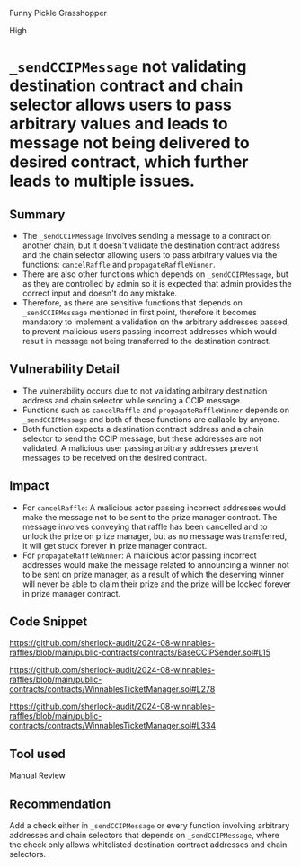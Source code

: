 Funny Pickle Grasshopper

High

# `_sendCCIPMessage` not validating destination contract and chain selector allows users to pass arbitrary values and leads to message not being delivered to desired contract, which further leads to multiple issues.

## Summary
- The `_sendCCIPMessage` involves sending a message to a contract on another chain, but it doesn't validate the destination contract address and the chain selector allowing users to pass arbitrary values via the functions: `cancelRaffle` and `propagateRaffleWinner`.
- There are also other functions which depends on `_sendCCIPMessage`, but as they are controlled by admin so it is expected that admin provides the correct input and doesn't do any mistake.
- Therefore, as there are sensitive functions that depends on `_sendCCIPMessage`  mentioned in first point, therefore it becomes mandatory to implement a validation on the arbitrary addresses passed, to prevent malicious users passing incorrect addresses which would result in message not being transferred to the destination contract.

## Vulnerability Detail
- The vulnerability occurs due to not validating arbitrary destination address and chain selector while sending a CCIP message.
- Functions such as `cancelRaffle` and `propagateRaffleWinner` depends on `_sendCCIPMessage` and both of these functions are callable by anyone.
- Both function expects a destination contract address and a chain selector to send the CCIP message, but these addresses are not validated. A malicious user passing arbitrary addresses prevent messages to be received on the desired contract.

## Impact
- For `cancelRaffle`: A malicious actor passing incorrect addresses would make the message not to be sent to the prize manager contract. The message involves conveying that raffle has been cancelled and to unlock the prize on prize manager, but as no message was transferred, it will get stuck forever in prize manager contract.
- For `propagateRaffleWinner`: A malicious actor passing incorrect addresses would make the message related to announcing a winner not to be sent on prize manager, as a result of which the deserving winner will never be able to claim their prize and the prize will be locked forever in prize manager contract.

## Code Snippet
https://github.com/sherlock-audit/2024-08-winnables-raffles/blob/main/public-contracts/contracts/BaseCCIPSender.sol#L15

https://github.com/sherlock-audit/2024-08-winnables-raffles/blob/main/public-contracts/contracts/WinnablesTicketManager.sol#L278

https://github.com/sherlock-audit/2024-08-winnables-raffles/blob/main/public-contracts/contracts/WinnablesTicketManager.sol#L334

## Tool used
Manual Review

## Recommendation
Add a check either in `_sendCCIPMessage` or every function involving arbitrary addresses and chain selectors that depends on `_sendCCIPMessage`, where the check only allows whitelisted destination contract addresses and chain selectors.